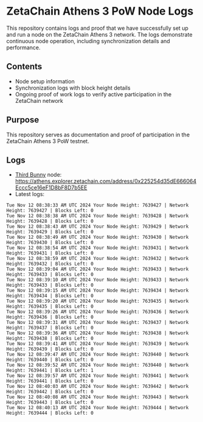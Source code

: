 # ZetaChain Athens 3 PoW Node Logs
This repository contains logs and proof that we have successfully set up and run a node on the ZetaChain Athens 3 network. The logs demonstrate continuous node operation, including synchronization details and performance.

## Contents
- Node setup information
- Synchronization logs with block height details
- Ongoing proof of work logs to verify active participation in the ZetaChain network

## Purpose
This repository serves as documentation and proof of participation in the ZetaChain Athens 3 PoW testnet.

## Logs

- [Third Bunny](https://thirdbunny.xyz/) node: https://athens.explorer.zetachain.com/address/0x225254d35dE666064Eccc5ce16eF1D8bF8D7b5EE
- Latest logs:
```
Tue Nov 12 08:38:33 AM UTC 2024 Your Node Height: 7639427 | Network Height: 7639427 | Blocks Left: 0
Tue Nov 12 08:38:38 AM UTC 2024 Your Node Height: 7639428 | Network Height: 7639428 | Blocks Left: 0
Tue Nov 12 08:38:43 AM UTC 2024 Your Node Height: 7639429 | Network Height: 7639429 | Blocks Left: 0
Tue Nov 12 08:38:49 AM UTC 2024 Your Node Height: 7639430 | Network Height: 7639430 | Blocks Left: 0
Tue Nov 12 08:38:54 AM UTC 2024 Your Node Height: 7639431 | Network Height: 7639431 | Blocks Left: 0
Tue Nov 12 08:38:59 AM UTC 2024 Your Node Height: 7639432 | Network Height: 7639432 | Blocks Left: 0
Tue Nov 12 08:39:04 AM UTC 2024 Your Node Height: 7639433 | Network Height: 7639433 | Blocks Left: 0
Tue Nov 12 08:39:10 AM UTC 2024 Your Node Height: 7639433 | Network Height: 7639433 | Blocks Left: 0
Tue Nov 12 08:39:15 AM UTC 2024 Your Node Height: 7639434 | Network Height: 7639434 | Blocks Left: 0
Tue Nov 12 08:39:20 AM UTC 2024 Your Node Height: 7639435 | Network Height: 7639435 | Blocks Left: 0
Tue Nov 12 08:39:26 AM UTC 2024 Your Node Height: 7639436 | Network Height: 7639436 | Blocks Left: 0
Tue Nov 12 08:39:31 AM UTC 2024 Your Node Height: 7639437 | Network Height: 7639437 | Blocks Left: 0
Tue Nov 12 08:39:36 AM UTC 2024 Your Node Height: 7639438 | Network Height: 7639438 | Blocks Left: 0
Tue Nov 12 08:39:41 AM UTC 2024 Your Node Height: 7639439 | Network Height: 7639439 | Blocks Left: 0
Tue Nov 12 08:39:47 AM UTC 2024 Your Node Height: 7639440 | Network Height: 7639440 | Blocks Left: 0
Tue Nov 12 08:39:52 AM UTC 2024 Your Node Height: 7639440 | Network Height: 7639441 | Blocks Left: 1
Tue Nov 12 08:39:57 AM UTC 2024 Your Node Height: 7639441 | Network Height: 7639441 | Blocks Left: 0
Tue Nov 12 08:40:03 AM UTC 2024 Your Node Height: 7639442 | Network Height: 7639442 | Blocks Left: 0
Tue Nov 12 08:40:08 AM UTC 2024 Your Node Height: 7639443 | Network Height: 7639443 | Blocks Left: 0
Tue Nov 12 08:40:13 AM UTC 2024 Your Node Height: 7639444 | Network Height: 7639444 | Blocks Left: 0
```

